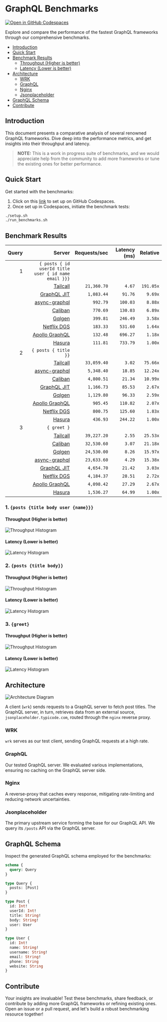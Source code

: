 # GraphQL Benchmarks <!-- omit from toc -->

[![Open in GitHub Codespaces](https://github.com/codespaces/badge.svg)](https://codespaces.new/tailcallhq/graphql-benchmarks)

Explore and compare the performance of the fastest GraphQL frameworks through our comprehensive benchmarks.

- [Introduction](#introduction)
- [Quick Start](#quick-start)
- [Benchmark Results](#benchmark-results)
  - [Throughput (Higher is better)](#throughput-higher-is-better)
  - [Latency (Lower is better)](#latency-lower-is-better)
- [Architecture](#architecture)
  - [WRK](#wrk)
  - [GraphQL](#graphql)
  - [Nginx](#nginx)
  - [Jsonplaceholder](#jsonplaceholder)
- [GraphQL Schema](#graphql-schema)
- [Contribute](#contribute)

[Tailcall]: https://github.com/tailcallhq/tailcall
[Gqlgen]: https://github.com/99designs/gqlgen
[Apollo GraphQL]: https://github.com/apollographql/apollo-server
[Netflix DGS]: https://github.com/netflix/dgs-framework
[Caliban]: https://github.com/ghostdogpr/caliban
[async-graphql]: https://github.com/async-graphql/async-graphql
[Hasura]: https://github.com/hasura/graphql-engine
[GraphQL JIT]: https://github.com/zalando-incubator/graphql-jit

## Introduction

This document presents a comparative analysis of several renowned GraphQL frameworks. Dive deep into the performance metrics, and get insights into their throughput and latency.

> **NOTE:** This is a work in progress suite of benchmarks, and we would appreciate help from the community to add more frameworks or tune the existing ones for better performance.

## Quick Start

Get started with the benchmarks:

1. Click on this [link](https://codespaces.new/tailcallhq/graphql-benchmarks) to set up on GitHub Codespaces.
2. Once set up in Codespaces, initiate the benchmark tests:

```bash
./setup.sh
./run_benchmarks.sh
```

## Benchmark Results

<!-- PERFORMANCE_RESULTS_START -->

| Query | Server | Requests/sec | Latency (ms) | Relative |
|-------:|--------:|--------------:|--------------:|---------:|
| 1 | `{ posts { id userId title user { id name email }}}` |
|| [Tailcall] | `21,360.70` | `4.67` | `191.05x` |
|| [GraphQL JIT] | `1,083.44` | `91.76` | `9.69x` |
|| [async-graphql] | `992.79` | `100.03` | `8.88x` |
|| [Caliban] | `770.69` | `130.03` | `6.89x` |
|| [Gqlgen] | `399.81` | `246.49` | `3.58x` |
|| [Netflix DGS] | `183.33` | `531.60` | `1.64x` |
|| [Apollo GraphQL] | `132.48` | `696.27` | `1.18x` |
|| [Hasura] | `111.81` | `733.79` | `1.00x` |
| 2 | `{ posts { title }}` |
|| [Tailcall] | `33,059.40` | `3.02` | `75.66x` |
|| [async-graphql] | `5,348.40` | `18.85` | `12.24x` |
|| [Caliban] | `4,800.51` | `21.34` | `10.99x` |
|| [GraphQL JIT] | `1,166.73` | `85.53` | `2.67x` |
|| [Gqlgen] | `1,129.80` | `96.33` | `2.59x` |
|| [Apollo GraphQL] | `905.45` | `110.82` | `2.07x` |
|| [Netflix DGS] | `800.75` | `125.60` | `1.83x` |
|| [Hasura] | `436.93` | `244.22` | `1.00x` |
| 3 | `{ greet }` |
|| [Tailcall] | `39,227.20` | `2.55` | `25.53x` |
|| [Caliban] | `32,530.60` | `3.07` | `21.18x` |
|| [Gqlgen] | `24,530.00` | `8.26` | `15.97x` |
|| [async-graphql] | `23,633.60` | `4.29` | `15.38x` |
|| [GraphQL JIT] | `4,654.70` | `21.42` | `3.03x` |
|| [Netflix DGS] | `4,184.37` | `28.51` | `2.72x` |
|| [Apollo GraphQL] | `4,098.42` | `27.29` | `2.67x` |
|| [Hasura] | `1,536.27` | `64.99` | `1.00x` |

<!-- PERFORMANCE_RESULTS_END -->



### 1. `{posts {title body user {name}}}`
#### Throughput (Higher is better)

![Throughput Histogram](assets/req_sec_histogram1.png)

#### Latency (Lower is better)

![Latency Histogram](assets/latency_histogram1.png)

### 2. `{posts {title body}}`
#### Throughput (Higher is better)

![Throughput Histogram](assets/req_sec_histogram2.png)

#### Latency (Lower is better)

![Latency Histogram](assets/latency_histogram2.png)

### 3. `{greet}`
#### Throughput (Higher is better)

![Throughput Histogram](assets/req_sec_histogram3.png)

#### Latency (Lower is better)

![Latency Histogram](assets/latency_histogram3.png)

## Architecture

![Architecture Diagram](assets/architecture.png)

A client (`wrk`) sends requests to a GraphQL server to fetch post titles. The GraphQL server, in turn, retrieves data from an external source, `jsonplaceholder.typicode.com`, routed through the `nginx` reverse proxy.

### WRK

`wrk` serves as our test client, sending GraphQL requests at a high rate.

### GraphQL

Our tested GraphQL server. We evaluated various implementations, ensuring no caching on the GraphQL server side.

### Nginx

A reverse-proxy that caches every response, mitigating rate-limiting and reducing network uncertainties.

### Jsonplaceholder

The primary upstream service forming the base for our GraphQL API. We query its `/posts` API via the GraphQL server.

## GraphQL Schema

Inspect the generated GraphQL schema employed for the benchmarks:

```graphql
schema {
  query: Query
}

type Query {
  posts: [Post]
}

type Post {
  id: Int!
  userId: Int!
  title: String!
  body: String!
  user: User
}

type User {
  id: Int!
  name: String!
  username: String!
  email: String!
  phone: String
  website: String
}
```

## Contribute

Your insights are invaluable! Test these benchmarks, share feedback, or contribute by adding more GraphQL frameworks or refining existing ones. Open an issue or a pull request, and let's build a robust benchmarking resource together!
